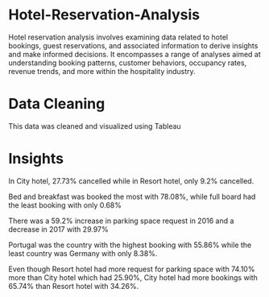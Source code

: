 # Hotel-Reservation-Analysis
Hotel reservation analysis involves examining data related to hotel bookings, guest reservations, and associated information to derive insights and make informed decisions. 
It encompasses a range of analyses aimed at understanding booking patterns, customer behaviors, occupancy rates, revenue trends, and more within the hospitality industry.

# Data Cleaning

This data was cleaned and visualized using Tableau

# Insights



In City hotel, 27.73% cancelled while in Resort hotel, only 9.2% cancelled.


Bed and breakfast was booked the most with 78.08%, while full board had the least booking with only 0.68%


There was a 59.2% increase in parking space request in 2016 and a decrease in 2017 with 29.97%


Portugal was the country with the highest booking with 55.86% while the least country was Germany with only 8.38%.

Even though Resort hotel had more request for parking space with 74.10% more than City hotel which had 25.90%, City hotel had more bookings with 65.74% than Resort hotel with 34.26%.





